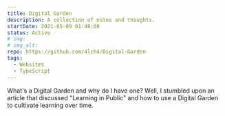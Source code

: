 ```yaml
---
title: Digital Garden
description: A collection of notes and thoughts.
startDate: 2021-05-09 01:48:00
status: Active
# img:
# img_alt:
repo: https://github.com/4lch4/Digital-Garden
tags:
  - Websites
  - TypeScript
---
```


What's a Digital Garden and why do I have one? Well, I stumbled upon an article that discussed "Learning in Public" and how to use a Digital Garden to cultivate learning over time.
